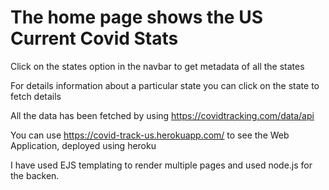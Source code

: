 # The home page shows the US Current Covid Stats

 Click on the states option in the navbar to get metadata of all the states

 For details information about a particular state you can click on the state to fetch details

 All the data has been fetched by using https://covidtracking.com/data/api

 You can use https://covid-track-us.herokuapp.com/ to see the Web Application, deployed using heroku

 I have used EJS templating to render multiple pages and used node.js for the backen.
